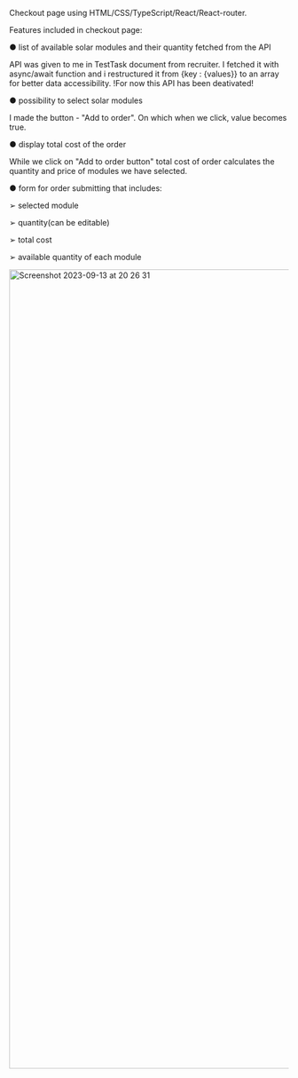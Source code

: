 Checkout page using HTML/CSS/TypeScript/React/React-router.

Features included in checkout page:

● list of available solar modules and their quantity fetched from the API

API was given to me in TestTask document from recruiter. I fetched it with async/await function and i restructured it from {key : {values}} to an array for better data accessibility. !For now this API has been deativated!

● possibility to select solar modules

I made the button - "Add to order". On which when we click, value becomes true.

● display total cost of the order

While we click on "Add to order button" total cost of order calculates the quantity and price of modules we have selected.

● form for order submitting that includes:

➢ selected module

➢ quantity(can be editable)

➢ total cost

➢ available quantity of each module

<img width="1440" alt="Screenshot 2023-09-13 at 20 26 31" src="https://github.com/Axtrkv/Twnty-solar-modules/assets/112809121/ea232f61-03bc-4643-9225-10a0aff1784a">
